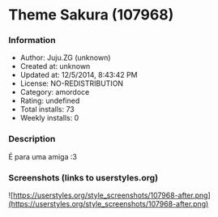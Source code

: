 # Theme Sakura (107968)

### Information
- Author: Juju.ZG (unknown)
- Created at: unknown
- Updated at: 12/5/2014, 8:43:42 PM
- License: NO-REDISTRIBUTION
- Category: amordoce
- Rating: undefined
- Total installs: 73
- Weekly installs: 0


### Description
É para uma amiga :3


### Screenshots (links to userstyles.org)
![https://userstyles.org/style_screenshots/107968-after.png](https://userstyles.org/style_screenshots/107968-after.png)


